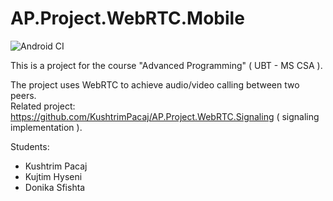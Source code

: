 # AP.Project.WebRTC.Mobile

![Android CI](https://github.com/KushtrimPacaj/AP.Project.WebRTC.Mobile/workflows/Android%20CI/badge.svg?branch=master)

This is a project for the course "Advanced Programming" ( UBT - MS CSA ).  


The project uses WebRTC to achieve audio/video calling between two peers.  
Related project: https://github.com/KushtrimPacaj/AP.Project.WebRTC.Signaling  ( signaling implementation ).  


Students:  
* Kushtrim Pacaj
* Kujtim Hyseni
* Donika Sfishta
